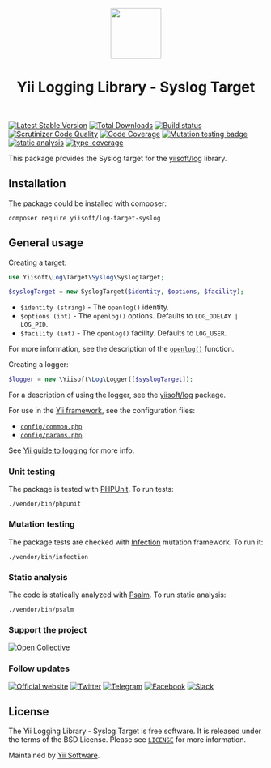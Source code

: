 <p align="center">
    <a href="https://github.com/yiisoft" target="_blank">
        <img src="https://avatars0.githubusercontent.com/u/993323" height="100px">
    </a>
    <h1 align="center">Yii Logging Library - Syslog Target</h1>
    <br>
</p>

[![Latest Stable Version](https://poser.pugx.org/yiisoft/log-target-syslog/v/stable.png)](https://packagist.org/packages/yiisoft/log-target-syslog)
[![Total Downloads](https://poser.pugx.org/yiisoft/log-target-syslog/downloads.png)](https://packagist.org/packages/yiisoft/log-target-syslog)
[![Build status](https://github.com/yiisoft/log-target-syslog/workflows/build/badge.svg)](https://github.com/yiisoft/log-target-syslog/actions?query=workflow%3Abuild)
[![Scrutinizer Code Quality](https://scrutinizer-ci.com/g/yiisoft/log-target-syslog/badges/quality-score.png?b=master)](https://scrutinizer-ci.com/g/yiisoft/log-target-syslog/?branch=master)
[![Code Coverage](https://scrutinizer-ci.com/g/yiisoft/log-target-syslog/badges/coverage.png?b=master)](https://scrutinizer-ci.com/g/yiisoft/log-target-syslog/?branch=master)
[![Mutation testing badge](https://img.shields.io/endpoint?style=flat&url=https%3A%2F%2Fbadge-api.stryker-mutator.io%2Fgithub.com%2Fyiisoft%2Flog-target-syslog%2Fmaster)](https://dashboard.stryker-mutator.io/reports/github.com/yiisoft/log-target-syslog/master)
[![static analysis](https://github.com/yiisoft/log-target-syslog/workflows/static%20analysis/badge.svg)](https://github.com/yiisoft/log-target-syslog/actions?query=workflow%3A%22static+analysis%22)
[![type-coverage](https://shepherd.dev/github/yiisoft/log-target-syslog/coverage.svg)](https://shepherd.dev/github/yiisoft/log-target-syslog)

This package provides the Syslog target for the [yiisoft/log](https://github.com/yiisoft/log) library.

## Installation

The package could be installed with composer:

```
composer require yiisoft/log-target-syslog
```

## General usage

Creating a target:

```php
use Yiisoft\Log\Target\Syslog\SyslogTarget;

$syslogTarget = new SyslogTarget($identity, $options, $facility);
```

- `$identity (string)` - The `openlog()` identity.
- `$options (int)` - The `openlog()` options. Defaults to `LOG_ODELAY | LOG_PID`.
- `$facility (int)` - The `openlog()` facility. Defaults to `LOG_USER`.

For more information, see the description of the [`openlog()`](https://www.php.net/openlog) function.

Creating a logger:

```php
$logger = new \Yiisoft\Log\Logger([$syslogTarget]);
```

For a description of using the logger, see the [yiisoft/log](https://github.com/yiisoft/log) package.

For use in the [Yii framework](http://www.yiiframework.com/), see the configuration files:

- [`config/common.php`](https://github.com/yiisoft/log-target-syslog/blob/master/config/common.php)
- [`config/params.php`](https://github.com/yiisoft/log-target-syslog/blob/master/config/params.php)

See [Yii guide to logging](https://github.com/yiisoft/docs/blob/master/guide/en/runtime/logging.md) for more info.

### Unit testing

The package is tested with [PHPUnit](https://phpunit.de/). To run tests:

```shell
./vendor/bin/phpunit
```

### Mutation testing

The package tests are checked with [Infection](https://infection.github.io/) mutation framework. To run it:

```shell
./vendor/bin/infection
```

### Static analysis

The code is statically analyzed with [Psalm](https://psalm.dev/). To run static analysis:

```shell
./vendor/bin/psalm
```

### Support the project

[![Open Collective](https://img.shields.io/badge/Open%20Collective-sponsor-7eadf1?logo=open%20collective&logoColor=7eadf1&labelColor=555555)](https://opencollective.com/yiisoft)

### Follow updates

[![Official website](https://img.shields.io/badge/Powered_by-Yii_Framework-green.svg?style=flat)](https://www.yiiframework.com/)
[![Twitter](https://img.shields.io/badge/twitter-follow-1DA1F2?logo=twitter&logoColor=1DA1F2&labelColor=555555?style=flat)](https://twitter.com/yiiframework)
[![Telegram](https://img.shields.io/badge/telegram-join-1DA1F2?style=flat&logo=telegram)](https://t.me/yii3en)
[![Facebook](https://img.shields.io/badge/facebook-join-1DA1F2?style=flat&logo=facebook&logoColor=ffffff)](https://www.facebook.com/groups/yiitalk)
[![Slack](https://img.shields.io/badge/slack-join-1DA1F2?style=flat&logo=slack)](https://yiiframework.com/go/slack)

## License

The Yii Logging Library - Syslog Target is free software. It is released under the terms of the BSD License.
Please see [`LICENSE`](./LICENSE.md) for more information.

Maintained by [Yii Software](https://www.yiiframework.com/).
